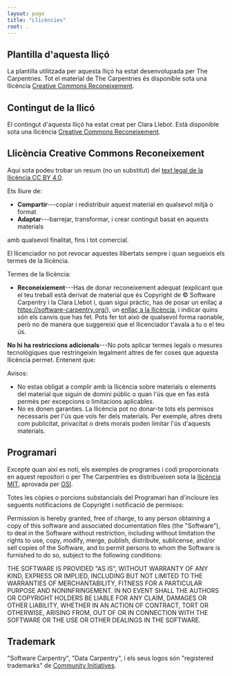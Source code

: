 ```yaml
---
layout: page
title: "Llicències"
root: .
---
```



## Plantilla d'aquesta lliçó

La plantilla utilitzada per aquesta lliçó ha estat desenvolupada per 
The Carpentries. Tot el material de The Carpentries és disponible sota 
una llicència [Creative Commons Reconeixement][cc-by-human].

## Contingut de la llicó

El contingut d'aquesta lliçó ha estat creat per Clara Llebot. Està disponible sota
una llicència [Creative Commons Reconeixement][cc-by-human].

## Llicència Creative Commons Reconeixement

Aquí sota podeu trobar un resum (no un substitut) del 
  [text legal de la llicència CC BY 4.0][cc-by-legal].

Ets lliure de:

* **Compartir**---copiar i redistribuir aquest material en qualsevol mitjà o format
* **Adaptar**---barrejar, transformar, i crear contingut basat en aquests materials

amb qualsevol finalitat, fins i tot comercial. 

El llicenciador no pot revocar aquestes llibertats sempre i quan segueixis els termes
de la llicència. 

Termes de la llicència:

* **Reconeixiement**---Has de donar reconeixement adequat (explicant que
  el teu treball està derivat de material que és Copyright de © Software
  Carpentry i la Clara Llebot i, quan sigui pràctic, has de posar un enllaç a
  https://software-carpentry.org/), un [enllaç a la llicència][cc-by-human],
  i indicar quins són els canvis que has fet. Pots fer tot això de qualsevol
  forma raonable, però no de manera que suggereixi que el llicenciador t'avala
  a tu o el teu ús.

**No hi ha restriccions adicionals**---No pots aplicar termes legals o mesures
tecnològiques que restringeixin legalment altres de fer coses que aquesta llicència
permet.  Entenent que:

Avisos:

* No estas obligat a complir amb la llicència sobre materials o elements
  del material que siguin de domini públic o quan l'ús que en fas està
  permès per excepcions o limitacions aplicables.
* No es donen garanties. La llicència pot no donar-te tots els permisos 
  necessaris per l'ús que vols fer dels materials. Per exemple, altres drets
  com publicitat, privacitat o drets morals poden limitar l'ús d'aquests materials. 

## Programari

Excepte quan així es noti, els exemples de programes i codi proporcionats
en aquest repositori o per The Carpentries es distribueixen sota la
[llicència MIT][mit-license], aprovada per [OSI][osi].

Totes les còpies o porcions substancials del Programari han d'incloure
les seguents notificacions de Copyright i notificació de permisos:

Permission is hereby granted, free of charge, to any person obtaining
a copy of this software and associated documentation files (the
"Software"), to deal in the Software without restriction, including
without limitation the rights to use, copy, modify, merge, publish,
distribute, sublicense, and/or sell copies of the Software, and to
permit persons to whom the Software is furnished to do so, subject to
the following conditions:

THE SOFTWARE IS PROVIDED "AS IS", WITHOUT WARRANTY OF ANY KIND,
EXPRESS OR IMPLIED, INCLUDING BUT NOT LIMITED TO THE WARRANTIES OF
MERCHANTABILITY, FITNESS FOR A PARTICULAR PURPOSE AND
NONINFRINGEMENT. IN NO EVENT SHALL THE AUTHORS OR COPYRIGHT HOLDERS BE
LIABLE FOR ANY CLAIM, DAMAGES OR OTHER LIABILITY, WHETHER IN AN ACTION
OF CONTRACT, TORT OR OTHERWISE, ARISING FROM, OUT OF OR IN CONNECTION
WITH THE SOFTWARE OR THE USE OR OTHER DEALINGS IN THE SOFTWARE.

## Trademark

"Software Carpentry", "Data Carpentry", i els seus logos són
"registered trademarks" de [Community Initiatives][CI].

[cc-by-human]: https://creativecommons.org/licenses/by/4.0/
[cc-by-legal]: https://creativecommons.org/licenses/by/4.0/legalcode
[mit-license]: https://opensource.org/licenses/mit-license.html
[ci]: http://communityin.org/
[osi]: https://opensource.org
